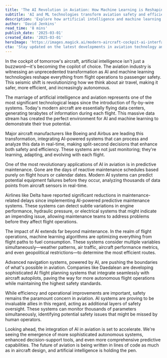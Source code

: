 ```yaml
---
title: 'The AI Revolution in Aviation: How Machine Learning is Reshaping the Future of Flight'
subtitle: 'AI and ML technologies transform aviation safety and efficiency'
description: 'Explore how artificial intelligence and machine learning are transforming the aviation industry, from predictive maintenance to autonomous flight systems. Learn how major manufacturers and airlines are leveraging AI to enhance safety, efficiency, and the future of air travel.'
author: 'David Jenkins'
read_time: '8 mins'
publish_date: '2025-03-01'
created_date: '2025-03-01'
heroImage: 'https://images.magick.ai/modern-aircraft-cockpit-ai-interface.jpg'
cta: 'Stay updated on the latest developments in aviation technology and AI innovation. Follow us on LinkedIn for exclusive insights and industry updates that are reshaping the future of flight.'
---
```


In the cockpit of tomorrow's aircraft, artificial intelligence isn't just a buzzword—it's becoming the copilot of choice. The aviation industry is witnessing an unprecedented transformation as AI and machine learning technologies reshape everything from flight operations to passenger safety. This seismic shift is revolutionizing how we think about air travel, making it safer, more efficient, and increasingly autonomous.

The marriage of artificial intelligence and aviation represents one of the most significant technological leaps since the introduction of fly-by-wire systems. Today's modern aircraft are essentially flying data centers, generating terabytes of information during each flight. This massive data stream has created the perfect environment for AI and machine learning to demonstrate their true potential.

Major aircraft manufacturers like Boeing and Airbus are leading this transformation, integrating AI-powered systems that can process and analyze this data in real-time, making split-second decisions that enhance both safety and efficiency. These systems are not just monitoring; they're learning, adapting, and evolving with each flight.

One of the most revolutionary applications of AI in aviation is in predictive maintenance. Gone are the days of reactive maintenance schedules based purely on flight hours or calendar dates. Modern AI systems can predict potential equipment failures before they occur, analyzing thousands of data points from aircraft sensors in real-time.

Airlines like Delta have reported significant reductions in maintenance-related delays since implementing AI-powered predictive maintenance systems. These systems can detect subtle variations in engine performance, hydraulic pressure, or electrical systems that might indicate an impending issue, allowing maintenance teams to address problems before they affect flight operations.

The impact of AI extends far beyond maintenance. In the realm of flight operations, machine learning algorithms are optimizing everything from flight paths to fuel consumption. These systems consider multiple variables simultaneously—weather patterns, air traffic, aircraft performance metrics, and even geopolitical restrictions—to determine the most efficient routes.

Advanced navigation systems, powered by AI, are pushing the boundaries of what's possible in aviation. Companies like Daedalean are developing sophisticated AI flight planning systems that integrate seamlessly with aircraft autopilots, paving the way for more autonomous flight operations while maintaining the highest safety standards.

While efficiency and operational improvements are important, safety remains the paramount concern in aviation. AI systems are proving to be invaluable allies in this regard, acting as additional layers of safety oversight. These systems can monitor thousands of parameters simultaneously, identifying potential safety issues that might be missed by human operators.

Looking ahead, the integration of AI in aviation is set to accelerate. We're seeing the emergence of more sophisticated autonomous systems, enhanced decision-support tools, and even more comprehensive predictive capabilities. The future of aviation is being written in lines of code as much as in aircraft design, and artificial intelligence is holding the pen.